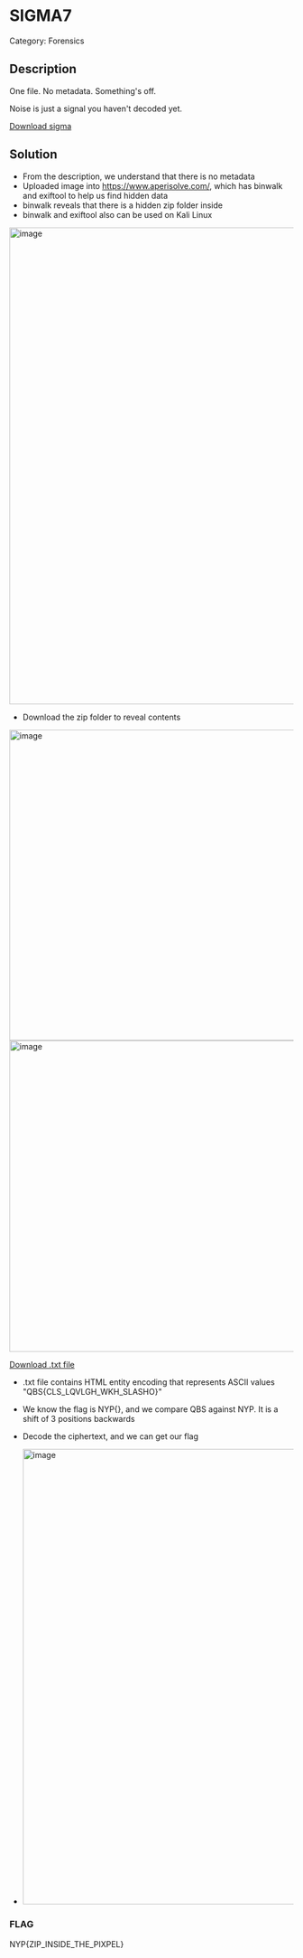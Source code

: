 # SIGMA7 

Category: Forensics

## Description
One file. No metadata. Something's off.

Noise is just a signal you haven't decoded yet.

[Download sigma](https://github.com/Diablo2912/CTF-Writeups/blob/main/NYP%20InfoSec%20June%20CTF%202025/.files/sigma.jpg)

## Solution 
- From the description, we understand that there is no metadata 
- Uploaded image into https://www.aperisolve.com/, which has binwalk and exiftool to help us find hidden data
- binwalk reveals that there is a hidden zip folder inside
- binwalk and exiftool also can be used on Kali Linux 
  
<img width="844" alt="image" src="https://github.com/user-attachments/assets/22cd0121-deb8-44c7-8c68-220a3c268fb1" />

- Download the zip folder to reveal contents

<img width="550" alt="image" src="https://github.com/user-attachments/assets/8920377e-4b69-4f60-8599-21de87988180" />

<img width="551" alt="image" src="https://github.com/user-attachments/assets/90e2c845-22f4-4828-81b4-42663a8949aa" />

[Download .txt file](https://github.com/Diablo2912/CTF-Writeups/blob/main/NYP%20InfoSec%20June%20CTF%202025/.files/01000110%2001101100%2001100001%2001100111%2000001010.txt)
- .txt file contains HTML entity encoding that represents ASCII values "QBS{CLS_LQVLGH_WKH_SLASHO}"
- We know the flag is NYP{}, and we compare QBS against NYP. It is a shift of 3 positions backwards
- Decode the ciphertext, and we can get our flag
  
- <img width="806" alt="image" src="https://github.com/user-attachments/assets/6c0957b4-c402-4901-982e-475f9a352200" />


### FLAG
  NYP{ZIP_INSIDE_THE_PIXPEL}
